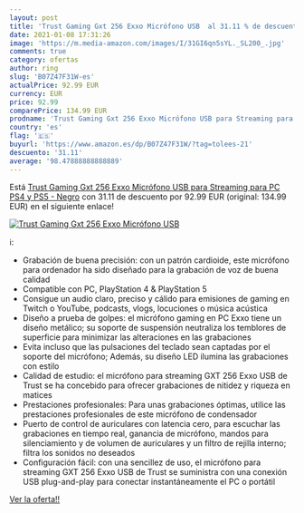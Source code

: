 ```yaml
---
layout: post
title: 'Trust Gaming Gxt 256 Exxo Micrófono USB  al 31.11 % de descuento'
date: 2021-01-08 17:31:26
image: 'https://m.media-amazon.com/images/I/31GI6qn5sYL._SL200_.jpg'
comments: true
category: ofertas
author: ring
slug: 'B07Z47F31W-es'
actualPrice: 92.99 EUR
currency: EUR
price: 92.99
comparePrice: 134.99 EUR
prodname: 'Trust Gaming Gxt 256 Exxo Micrófono USB para Streaming para PC  PS4 y PS5 - Negro'
country: 'es'
flag: '🇪🇸'
buyurl: 'https://www.amazon.es/dp/B07Z47F31W/?tag=tolees-21'
descuento: '31.11'
average: '98.47888888888889'
---
```


Está [Trust Gaming Gxt 256 Exxo Micrófono USB para Streaming para PC  PS4 y PS5 - Negro](https://www.amazon.es/dp/B07Z47F31W/?tag=tolees-21) con 31.11 de descuento por 92.99 EUR (original: 134.99 EUR) en el siguiente enlace!

[![Trust Gaming Gxt 256 Exxo Micrófono USB ](https://m.media-amazon.com/images/I/31GI6qn5sYL._SL200_.jpg)](https://www.amazon.es/dp/B07Z47F31W/?tag=tolees-21)

ℹ️:

- Grabación de buena precisión: con un patrón cardioide, este micrófono para ordenador ha sido diseñado para la grabación de voz de buena calidad
- Compatible con PC, PlayStation 4 & PlayStation 5
- Consigue un audio claro, preciso y cálido para emisiones de gaming en Twitch o YouTube, podcasts, vlogs, locuciones o música acústica
- Diseño a prueba de golpes: el micrófono gaming en PC Exxo tiene un diseño metálico; su soporte de suspensión neutraliza los temblores de superficie para minimizar las alteraciones en las grabaciones
- Evita incluso que las pulsaciones del teclado sean captadas por el soporte del micrófono; Además, su diseño LED ilumina las grabaciones con estilo
- Calidad de estudio: el micrófono para streaming GXT 256 Exxo USB de Trust se ha concebido para ofrecer grabaciones de nitidez y riqueza en matices
- Prestaciones profesionales: Para unas grabaciones óptimas, utilice las prestaciones profesionales de este micrófono de condensador
- Puerto de control de auriculares con latencia cero, para escuchar las grabaciones en tiempo real, ganancia de micrófono, mandos para silenciamiento y de volumen de auriculares y un filtro de rejilla interno; filtra los sonidos no deseados
- Configuración fácil: con una sencillez de uso, el micrófono para streaming GXT 256 Exxo USB de Trust se suministra con una conexión USB plug-and-play para conectar instantáneamente el PC o portátil

[Ver la oferta!!](https://www.amazon.es/dp/B07Z47F31W/?tag=tolees-21)
